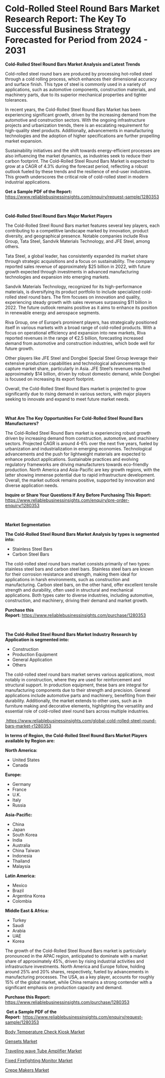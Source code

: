 <p><h1>Cold-Rolled Steel Round Bars Market Research Report: The Key To Successful Business Strategy Forecasted for Period from 2024 - 2031</h1></p><p><strong>Cold-Rolled Steel Round Bars Market Analysis and Latest Trends</strong></p>
<p><p>Cold-rolled steel round bars are produced by processing hot-rolled steel through a cold rolling process, which enhances their dimensional accuracy and surface finish. This type of steel is commonly used in a variety of applications, such as automotive components, construction materials, and machinery parts, due to its superior mechanical properties and tighter tolerances. </p><p>In recent years, the Cold-Rolled Steel Round Bars Market has been experiencing significant growth, driven by the increasing demand from the automotive and construction sectors. With the ongoing infrastructure projects and urbanization trends, there is an escalating requirement for high-quality steel products. Additionally, advancements in manufacturing technologies and the adoption of higher specifications are further propelling market expansion.</p><p>Sustainability initiatives and the shift towards energy-efficient processes are also influencing the market dynamics, as industries seek to reduce their carbon footprint. The Cold-Rolled Steel Round Bars Market is expected to grow at a CAGR of 4.3% during the forecast period, reflecting a robust outlook fueled by these trends and the resilience of end-user industries. This growth underscores the critical role of cold-rolled steel in modern industrial applications.</p></p>
<p><strong>Get a Sample PDF of the Report:&nbsp;</strong> <a href="https://www.reliablebusinessinsights.com/enquiry/request-sample/1280353?utm_campaign=96&utm_medium=2&utm_source=Github&utm_content=ia&utm_term=29092024&utm_id=cold-rolled-steel-round-bars">https://www.reliablebusinessinsights.com/enquiry/request-sample/1280353</a></p>
<p>&nbsp;</p>
<p><strong>Cold-Rolled Steel Round Bars Major Market Players</strong></p>
<p><p>The Cold-Rolled Steel Round Bars market features several key players, each contributing to a competitive landscape marked by innovation, product diversity, and geographical presence. Notable companies include Riva Group, Tata Steel, Sandvik Materials Technology, and JFE Steel, among others.</p><p>Tata Steel, a global leader, has consistently expanded its market share through strategic acquisitions and a focus on sustainability. The company reported sales revenue of approximately $25 billion in 2022, with future growth expected through investments in advanced manufacturing technologies and expansion into emerging markets.</p><p>Sandvik Materials Technology, recognized for its high-performance materials, is diversifying its product portfolio to include specialized cold-rolled steel round bars. The firm focuses on innovation and quality, experiencing steady growth with sales revenues surpassing $11 billion in 2022. The future outlook remains positive as it aims to enhance its position in renewable energy and aerospace segments.</p><p>Riva Group, one of Europe’s prominent players, has strategically positioned itself in various markets with a broad range of cold-rolled products. With a focus on operational efficiency and expansion into new markets, Riva reported revenues in the range of €2.5 billion, forecasting increased demand from automotive and construction industries, which bode well for future growth.</p><p>Other players like JFE Steel and Dongbei Special Steel Group leverage their extensive production capabilities and technological advancements to capture market share, particularly in Asia. JFE Steel’s revenues reached approximately $14 billion, driven by robust domestic demand, while Dongbei is focused on increasing its export footprint.</p><p>Overall, the Cold-Rolled Steel Round Bars market is projected to grow significantly due to rising demand in various sectors, with major players seeking to innovate and expand to meet future market needs.</p></p>
<p>&nbsp;</p>
<p><strong>What Are The Key Opportunities For Cold-Rolled Steel Round Bars Manufacturers?</strong></p>
<p><p>The Cold-Rolled Steel Round Bars market is experiencing robust growth driven by increasing demand from construction, automotive, and machinery sectors. Projected CAGR is around 4-6% over the next five years, fueled by urbanization and industrialization in emerging economies. Technological advancements and the push for lightweight materials are expected to enhance product applications. Sustainable practices and evolving regulatory frameworks are driving manufacturers towards eco-friendly production. North America and Asia-Pacific are key growth regions, with the latter showing immense potential due to rapid infrastructure development. Overall, the market outlook remains positive, supported by innovation and diverse application needs.</p></p>
<p><strong>Inquire or Share Your Questions If Any Before Purchasing This Report:</strong> <a href="https://www.reliablebusinessinsights.com/enquiry/pre-order-enquiry/1280353?utm_campaign=96&utm_medium=2&utm_source=Github&utm_content=ia&utm_term=29092024&utm_id=cold-rolled-steel-round-bars">https://www.reliablebusinessinsights.com/enquiry/pre-order-enquiry/1280353</a></p>
<p>&nbsp;</p>
<p><strong>Market Segmentation</strong></p>
<p><strong>The Cold-Rolled Steel Round Bars Market Analysis by types is segmented into:</strong></p>
<p><ul><li>Stainless Steel Bars</li><li>Carbon Steel Bars</li></ul></p>
<p><p>The cold-rolled steel round bars market consists primarily of two types: stainless steel bars and carbon steel bars. Stainless steel bars are known for their corrosion resistance and strength, making them ideal for applications in harsh environments, such as construction and manufacturing. Carbon steel bars, on the other hand, offer excellent tensile strength and durability, often used in structural and mechanical applications. Both types cater to diverse industries, including automotive, construction, and machinery, driving their demand and market growth.</p></p>
<p><strong>Purchase this Report:&nbsp;</strong><a href="https://www.reliablebusinessinsights.com/purchase/1280353?utm_campaign=96&utm_medium=2&utm_source=Github&utm_content=ia&utm_term=29092024&utm_id=cold-rolled-steel-round-bars">https://www.reliablebusinessinsights.com/purchase/1280353</a></p>
<p>&nbsp;</p>
<p><strong>The Cold-Rolled Steel Round Bars Market Industry Research by Application is segmented into:</strong></p>
<p><ul><li>Construction</li><li>Production Equipment</li><li>General Application</li><li>Others</li></ul></p>
<p><p>The cold-rolled steel round bars market serves various applications, most notably in construction, where they are used for reinforcement and structural support. In production equipment, these bars are integral for manufacturing components due to their strength and precision. General applications include automotive parts and machinery, benefiting from their durability. Additionally, the market extends to other uses, such as in furniture making and decorative elements, highlighting the versatility and essential role of cold-rolled steel round bars across multiple industries.</p></p>
<p><a href="https://www.reliablebusinessinsights.com/global-cold-rolled-steel-round-bars-market-r1280353?utm_campaign=96&utm_medium=2&utm_source=Github&utm_content=ia&utm_term=29092024&utm_id=cold-rolled-steel-round-bars">&nbsp;https://www.reliablebusinessinsights.com/global-cold-rolled-steel-round-bars-market-r1280353</a></p>
<p><strong>In terms of Region, the Cold-Rolled Steel Round Bars Market Players available by Region are:</strong></p>
<p>
    <p> <strong> North America: </strong>
        <ul>
            <li>United States</li>
            <li>Canada</li>
        </ul>
        </p> 
    <p> <strong> Europe: </strong>
        <ul>
            <li>Germany</li>
            <li>France</li>
            <li>U.K.</li>
            <li>Italy</li>
            <li>Russia</li>
        </ul>
        </p> 
    <p> <strong> Asia-Pacific: </strong>
        <ul>
            <li>China</li>
            <li>Japan</li>
            <li>South Korea</li>
            <li>India</li>
            <li>Australia</li>
            <li>China Taiwan</li>
            <li>Indonesia</li>
            <li>Thailand</li>
            <li>Malaysia</li>
        </ul>
        </p> 
    <p> <strong> Latin America: </strong>
        <ul>
            <li>Mexico</li>
            <li>Brazil</li>
            <li>Argentina Korea</li>
            <li>Colombia</li>
        </ul>
        </p> 
    <p> <strong> Middle East & Africa: </strong>
        <ul>
            <li>Turkey</li>
            <li>Saudi</li>
            <li>Arabia</li>
            <li>UAE</li>
            <li>Korea</li>
        </ul>
    </p>
    </p>
<p><p>The growth of the Cold-Rolled Steel Round Bars market is particularly pronounced in the APAC region, anticipated to dominate with a market share of approximately 45%, driven by rising industrial activities and infrastructure investments. North America and Europe follow, holding around 25% and 20% shares, respectively, fueled by advancements in manufacturing processes. The USA, as a key player, accounts for roughly 15% of the global market, while China remains a strong contender with a significant emphasis on production capacity and demand.</p></p>
<p><strong>Purchase this Report: </strong><a href="https://www.reliablebusinessinsights.com/purchase/1280353?utm_campaign=96&utm_medium=2&utm_source=Github&utm_content=ia&utm_term=29092024&utm_id=cold-rolled-steel-round-bars">https://www.reliablebusinessinsights.com/purchase/1280353</a></p>
<p>&nbsp;<strong>Get a Sample PDF of the Report:&nbsp;&nbsp;</strong><a href="https://www.reliablebusinessinsights.com/enquiry/request-sample/1280353?utm_campaign=96&utm_medium=2&utm_source=Github&utm_content=ia&utm_term=29092024&utm_id=cold-rolled-steel-round-bars">https://www.reliablebusinessinsights.com/enquiry/request-sample/1280353</a></p>
<p><strong></strong></p>
<p><p><a href="https://issuu.com/reportprime-2/docs/body-temperature-check-kiosk-market_37ab8b5056a272?utm_campaign=96&utm_medium=2&utm_source=Github&utm_content=ia&utm_term=29092024&utm_id=cold-rolled-steel-round-bars">Body Temperature Check Kiosk Market</a></p><p><a href="https://www.linkedin.com/pulse/booming-gensets-market-sector-analysis-growth-projections-pcpnf?utm_campaign=96&utm_medium=2&utm_source=Github&utm_content=ia&utm_term=29092024&utm_id=cold-rolled-steel-round-bars">Gensets Market</a></p><p><a href="https://issuu.com/reportprime-2/docs/traveling-wave-tube-amplifier-marke_a0299d790f8a05?utm_campaign=96&utm_medium=2&utm_source=Github&utm_content=ia&utm_term=29092024&utm_id=cold-rolled-steel-round-bars">Traveling wave Tube Amplifier Market</a></p><p><a href="https://github.com/LacThu1/Market-Research-Report-List-1/blob/main/fixed-firefighting-monitor-market.md?utm_campaign=96&utm_medium=2&utm_source=Github&utm_content=ia&utm_term=29092024&utm_id=cold-rolled-steel-round-bars">Fixed Firefighting Monitor Market</a></p><p><a href="https://www.linkedin.com/pulse/crepe-makers-market-global-regional-analysis-2024-2031-9zbde?utm_campaign=96&utm_medium=2&utm_source=Github&utm_content=ia&utm_term=29092024&utm_id=cold-rolled-steel-round-bars">Crepe Makers Market</a></p></p>
